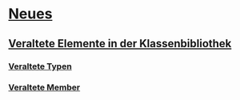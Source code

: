 # [Neues](index.md)
## [Veraltete Elemente in der Klassenbibliothek](whats-obsolete.md)
### [Veraltete Typen](obsolete-types.md)
### [Veraltete Member](obsolete-members.md)
